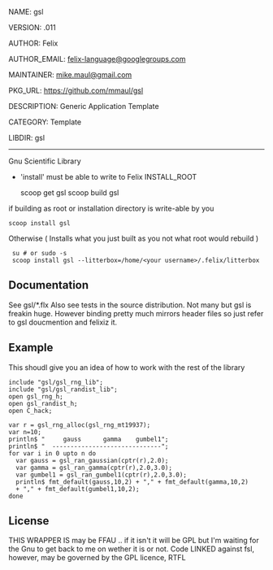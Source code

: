 NAME: gsl

VERSION: .011  

AUTHOR: Felix

AUTHOR_EMAIL: felix-language@googlegroups.com

MAINTAINER: mike.maul@gmail.com

PKG_URL: https://github.com/mmaul/gsl

DESCRIPTION: Generic Application Template

CATEGORY: Template

LIBDIR: gsl

-----
Gnu Scientific Library

* 'install' must be able to write to Felix INSTALL_ROOT

    scoop get gsl
    scoop build gsl

if building as root or installation directory is write-able by you

    scoop install gsl

Otherwise ( Installs what you just built as you not what root would rebuild )

     su # or sudo -s
     scoop install gsl --litterbox=/home/<your username>/.felix/litterbox

## Documentation ##
See gsl/*.flx
Also see tests in the source distribution. Not many but gsl is freakin
huge. However binding pretty much mirrors header files so just refer
to gsl doucmention and felixiz it.

## Example ##

This shoudl give you an idea of how to work with the rest of the library

    include "gsl/gsl_rng_lib";
    include "gsl/gsl_randist_lib";
    open gsl_rng_h;
    open gsl_randist_h;
    open C_hack;
    
    var r = gsl_rng_alloc(gsl_rng_mt19937);
    var n=10;
    println$ "     gauss      gamma    gumbel1";
    println$ "  ------------------------------";
    for var i in 0 upto n do
      var gauss = gsl_ran_gaussian(cptr(r),2.0);
      var gamma = gsl_ran_gamma(cptr(r),2.0,3.0);
      var gumbel1 = gsl_ran_gumbel1(cptr(r),2.0,3.0);
      println$ fmt_default(gauss,10,2) + "," + fmt_default(gamma,10,2)
      + "," + fmt_default(gumbel1,10,2);
    done

## License ##
THIS WRAPPER IS may be FFAU .. if it isn't it will be GPL
but I'm waiting for the Gnu to get back to me on wether it is or not.
Code LINKED against fsl, however, may be governed
by the GPL licence, RTFL
